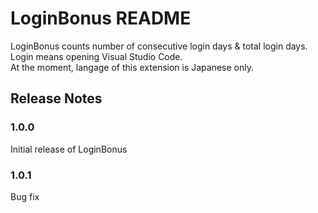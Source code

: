 # LoginBonus README

LoginBonus counts number of consecutive login days & total login days.  
Login means opening Visual Studio Code.  
At the moment, langage of this extension is Japanese only.

## Release Notes

### 1.0.0

Initial release of LoginBonus

### 1.0.1

Bug fix
